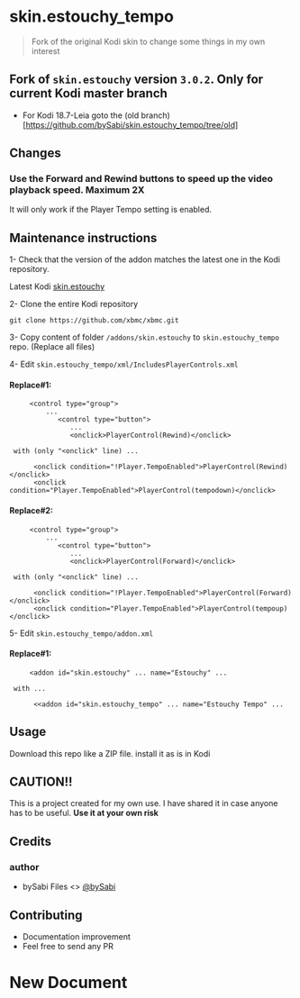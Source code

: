 # skin.estouchy_tempo

> Fork of the original Kodi skin to change some things in my own interest

## Fork of `skin.estouchy` version `3.0.2`. Only for current Kodi master branch

* For Kodi 18.7-Leia goto the (old branch)[https://github.com/bySabi/skin.estouchy_tempo/tree/old]

## Changes

### Use the Forward and Rewind buttons to speed up the video playback speed. Maximum 2X
It will only work if the Player Tempo setting is enabled.

## Maintenance instructions
1- Check that the version of the addon matches the latest one in the Kodi repository.

   Latest Kodi [skin.estouchy](https://github.com/xbmc/xbmc/blob/master/addons/skin.estouchy/addon.xml)
   
2- Clone the entire Kodi repository

   `git clone https://github.com/xbmc/xbmc.git`
   
3- Copy content of folder `/addons/skin.estouchy` to `skin.estouchy_tempo` repo. (Replace all files)

4- Edit `skin.estouchy_tempo/xml/IncludesPlayerControls.xml`

####   Replace#1:
   
```
     <control type="group">
         ...
            <control type="button">
               ...
               <onclick>PlayerControl(Rewind)</onclick>
```
    
     with (only "<onclick" line) ...
     
```
      <onclick condition="!Player.TempoEnabled">PlayerControl(Rewind)</onclick>
      <onclick condition="Player.TempoEnabled">PlayerControl(tempodown)</onclick>
```

     
####    Replace#2:
    
```
     <control type="group">
         ...
            <control type="button">
               ...
               <onclick>PlayerControl(Forward)</onclick>
```
    
     with (only "<onclick" line) ...
     
```
      <onclick condition="!Player.TempoEnabled">PlayerControl(Forward)</onclick>
      <onclick condition="Player.TempoEnabled">PlayerControl(tempoup)</onclick>
```

5- Edit `skin.estouchy_tempo/addon.xml`

####   Replace#1:

```
     <addon id="skin.estouchy" ... name="Estouchy" ...
```

     with ...

```
      <<addon id="skin.estouchy_tempo" ... name="Estouchy Tempo" ...
```


## Usage
Download this repo like a ZIP file. install it as is in Kodi


## CAUTION!!

This is a project created for my own use. I have shared it in case anyone has to be useful. **Use it at your own risk**

## Credits

### author

- bySabi Files <> [@bySabi](https://github.com/bySabi)

## Contributing

- Documentation improvement
- Feel free to send any PR
# New Document